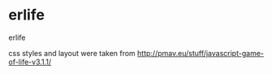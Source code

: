 erlife
======

erlife

css styles and layout were taken from http://pmav.eu/stuff/javascript-game-of-life-v3.1.1/
